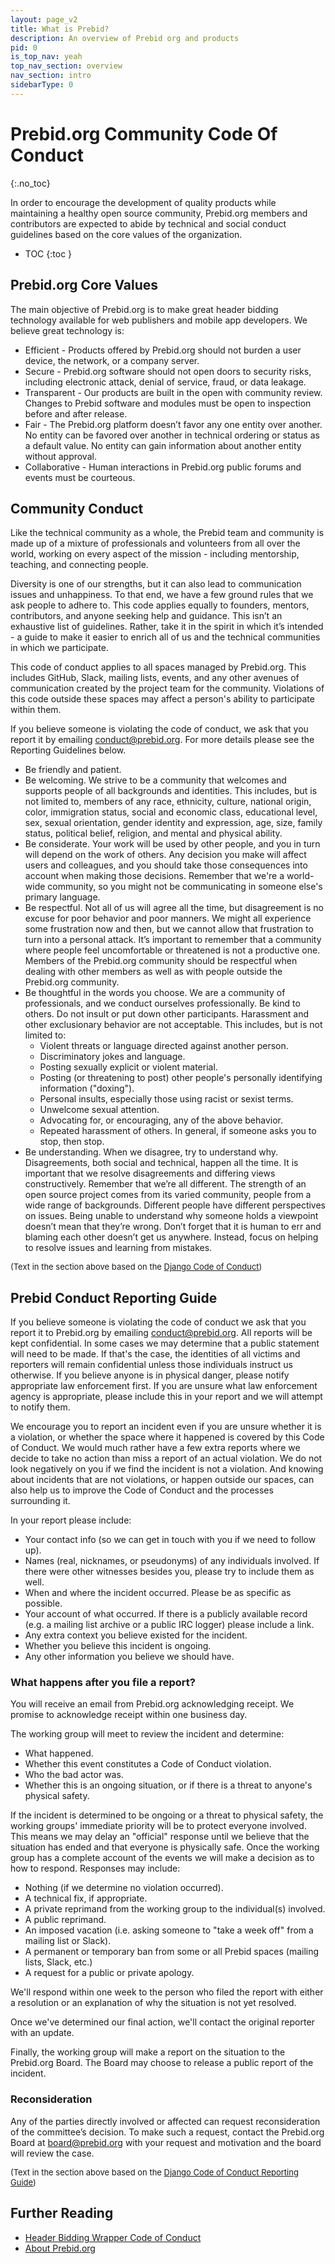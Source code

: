 ```yaml
---
layout: page_v2
title: What is Prebid?
description: An overview of Prebid org and products
pid: 0
is_top_nav: yeah
top_nav_section: overview
nav_section: intro
sidebarType: 0
---
```




# Prebid.org Community Code Of Conduct
{:.no_toc}

In order to encourage the development of quality products while maintaining a healthy open source community, Prebid.org members and contributors are expected to abide by technical and social conduct guidelines based on the core values of the organization.

* TOC
{:toc }

## Prebid.org Core Values

The main objective of Prebid.org is to make great header bidding technology available for web publishers and mobile app developers. We believe great technology is:

+ Efficient - Products offered by Prebid.org should not burden a user device, the network, or a company server.
+ Secure - Prebid.org software should not open doors to security risks, including electronic attack, denial of service, fraud, or data leakage.
+ Transparent - Our products are built in the open with community review. Changes to Prebid software and modules must be open to inspection before and after release.
+ Fair - The Prebid.org platform doesn’t favor any one entity over another. No entity can be favored over another in technical ordering or status as a default value. No entity can gain information about another entity without approval.
+ Collaborative - Human interactions in Prebid.org public forums and events must be courteous.  

## Community Conduct

Like the technical community as a whole, the Prebid team and community is made up of a mixture of professionals and volunteers from all over the world, working on every aspect of the mission - including mentorship, teaching, and connecting people.

Diversity is one of our strengths, but it can also lead to communication issues and unhappiness. To that end, we have a few ground rules that we ask people to adhere to. This code applies equally to founders, mentors, contributors, and anyone seeking help and guidance. This isn’t an exhaustive list of guidelines. Rather, take it in the spirit in which it’s intended - a guide to make it easier to enrich all of us and the technical communities in which we participate.

This code of conduct applies to all spaces managed by Prebid.org. This includes GitHub, Slack, mailing lists, events, and any other avenues of communication created by the project team for the community. Violations of this code outside these spaces may affect a person's ability to participate within them.

If you believe someone is violating the code of conduct, we ask that you report it by emailing conduct@prebid.org. For more details please see the Reporting Guidelines below. 

+ Be friendly and patient.
+ Be welcoming. We strive to be a community that welcomes and supports people of all backgrounds and identities. This includes, but is not limited to, members of any race, ethnicity, culture, national origin, color, immigration status, social and economic class, educational level, sex, sexual orientation, gender identity and expression, age, size, family status, political belief, religion, and mental and physical ability.
+ Be considerate. Your work will be used by other people, and you in turn will depend on the work of others. Any decision you make will affect users and colleagues, and you should take those consequences into account when making those decisions. Remember that we're a world-wide community, so you might not be communicating in someone else's primary language.
+ Be respectful. Not all of us will agree all the time, but disagreement is no excuse for poor behavior and poor manners. We might all experience some frustration now and then, but we cannot allow that frustration to turn into a personal attack. It’s important to remember that a community where people feel uncomfortable or threatened is not a productive one. Members of the Prebid.org community should be respectful when dealing with other members as well as with people outside the Prebid.org community.
+ Be thoughtful in the words you choose. We are a community of professionals, and we conduct ourselves professionally. Be kind to others. Do not insult or put down other participants. Harassment and other exclusionary behavior are not acceptable. This includes, but is not limited to:
    + Violent threats or language directed against another person.
    + Discriminatory jokes and language.
    + Posting sexually explicit or violent material.
    + Posting (or threatening to post) other people's personally identifying information ("doxing").
    + Personal insults, especially those using racist or sexist terms.
    + Unwelcome sexual attention.
    + Advocating for, or encouraging, any of the above behavior.
    + Repeated harassment of others. In general, if someone asks you to stop, then stop.
+ Be understanding. When we disagree, try to understand why. Disagreements, both social and technical, happen all the time. It is important that we resolve disagreements and differing views constructively. Remember that we’re all different. The strength of an open source project comes from its varied community, people from a wide range of backgrounds. Different people have different perspectives on issues. Being unable to understand why someone holds a viewpoint doesn’t mean that they’re wrong. Don’t forget that it is human to err and blaming each other doesn’t get us anywhere. Instead, focus on helping to resolve issues and learning from mistakes.

<font size="-1">(Text in the section above based on the <a href="https://www.djangoproject.com/conduct/">Django Code of Conduct</a>)</font>

## Prebid Conduct Reporting Guide

If you believe someone is violating the code of conduct we ask that you report it to Prebid.org by emailing conduct@prebid.org. All reports will be kept confidential. In some cases we may determine that a public statement will need to be made. If that's the case, the identities of all victims and reporters will remain confidential unless those individuals instruct us otherwise.
If you believe anyone is in physical danger, please notify appropriate law enforcement first. If you are unsure what law enforcement agency is appropriate, please include this in your report and we will attempt to notify them.

We encourage you to report an incident even if you are unsure whether it is a violation, or whether the space where it happened is covered by this Code of Conduct. We would much rather have a few extra reports where we decide to take no action than miss a report of an actual violation. We do not look negatively on you if we find the incident is not a violation. And knowing about incidents that are not violations, or happen outside our spaces, can also help us to improve the Code of Conduct and the processes surrounding it.

In your report please include:

+ Your contact info (so we can get in touch with you if we need to follow up).
+ Names (real, nicknames, or pseudonyms) of any individuals involved. If there were other witnesses besides you, please try to include them as well.
+ When and where the incident occurred. Please be as specific as possible.
+ Your account of what occurred. If there is a publicly available record (e.g. a mailing list archive or a public IRC logger) please include a link.
+ Any extra context you believe existed for the incident.
+ Whether you believe this incident is ongoing.
+ Any other information you believe we should have.

### What happens after you file a report?

You will receive an email from Prebid.org acknowledging receipt. We promise to acknowledge receipt within one business day.

The working group will meet to review the incident and determine:

+ What happened.
+ Whether this event constitutes a Code of Conduct violation.
+ Who the bad actor was.
+ Whether this is an ongoing situation, or if there is a threat to anyone's physical safety.

If the incident is determined to be ongoing or a threat to physical safety, the working groups' immediate priority will be to protect everyone involved. This means we may delay an "official" response until we believe that the situation has ended and that everyone is physically safe.
Once the working group has a complete account of the events we will make a decision as to how to respond. Responses may include:

+ Nothing (if we determine no violation occurred).
+ A technical fix, if appropriate.
+ A private reprimand from the working group to the individual(s) involved.
+ A public reprimand.
+ An imposed vacation (i.e. asking someone to "take a week off" from a mailing list or Slack).
+ A permanent or temporary ban from some or all Prebid spaces (mailing lists, Slack, etc.)
+ A request for a public or private apology.

We'll respond within one week to the person who filed the report with either a resolution or an explanation of why the situation is not yet resolved.

Once we've determined our final action, we'll contact the original reporter with an update.

Finally, the working group will make a report on the situation to the Prebid.org Board. The Board may choose to release a public report of the incident.

### Reconsideration

Any of the parties directly involved or affected can request reconsideration of the committee’s decision. To make such a request, contact the Prebid.org Board at board@prebid.org with your request and motivation and the board will review the case.

<font size="-1">(Text in the section above based on the <a href="https://www.djangoproject.com/conduct/reporting/">Django Code of Conduct Reporting Guide</a>)</font>

## Further Reading

+ [Header Bidding Wrapper Code of Conduct](/wrapper_code_of_conduct.html)
+ [About Prebid.org](/overview/what-is-prebid-org.html)
